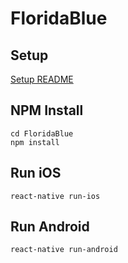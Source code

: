 #  FloridaBlue

## Setup
[Setup README](../blob/master/README.md)

## NPM Install

```
cd FloridaBlue
npm install
```

## Run iOS
```
react-native run-ios
```

## Run Android
```
react-native run-android
```
